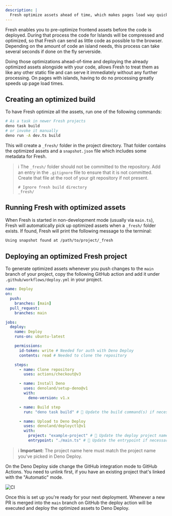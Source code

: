 ```yaml
---
description: |
  Fresh optimize assets ahead of time, which makes pages load way quicker.
---
```


Fresh enables you to pre-optimize frontend assets before the code is deployed.
During that process the code for Islands will be compressed and optimized, so
that Fresh can send as little code as possible to the browser. Depending on the
amount of code an island needs, this process can take several seconds if done on
the fly serverside.

Doing those optimizations ahead-of-time and deploying the already optimized
assets alongside with your code, allows Fresh to treat them as like any other
static file and can serve it immediately without any further processing. On
pages with islands, having to do no processing greatly speeds up page load
times.

## Creating an optimized build

To have Fresh optimize all the assets, run one of the following commands:

```sh
# As a task in newer Fresh projects
deno task build
# or invoke it manually
deno run -A dev.ts build
```

This will create a `_fresh/` folder in the project directory. That folder
contains the optimized assets and a `snapshot.json` file which includes some
metadata for Fresh.

> ℹ️ The `_fresh/` folder should not be committed to the repository. Add an entry
> in the `.gitignore` file to ensure that it is not committed. Create that file
> at the root of your git repository if not present.
>
> ```gitignore .gitignore
> # Ignore fresh build directory
> _fresh/
> ```

## Running Fresh with optimized assets

When Fresh is started in non-development mode (usually via `main.ts`), Fresh
will automatically pick up optimized assets when a `_fresh/` folder exists. If
found, Fresh will print the following message to the terminal:

```sh Terminal output
Using snapshot found at /path/to/project/_fresh
```

## Deploying an optimized Fresh project

To generate optimized assets whenever you push changes to the `main` branch of
your project, copy the following GitHub action and add it under
`.github/workflows/deploy.yml` in your project.

```yml .github/workflows/deploy.yml
name: Deploy
on:
  push:
    branches: [main]
  pull_request:
    branches: main

jobs:
  deploy:
    name: Deploy
    runs-on: ubuntu-latest

    permissions:
      id-token: write # Needed for auth with Deno Deploy
      contents: read # Needed to clone the repository

    steps:
      - name: Clone repository
        uses: actions/checkout@v3

      - name: Install Deno
        uses: denoland/setup-deno@v1
        with:
          deno-version: v1.x

      - name: Build step
        run: "deno task build" # 📝 Update the build command(s) if necessary

      - name: Upload to Deno Deploy
        uses: denoland/deployctl@v1
        with:
          project: "example-project" # 📝 Update the deploy project name if necessary
          entrypoint: "./main.ts" # 📝 Update the entrypoint if necessary
```

> ℹ️ **Important:** The project name here must match the project name you've
> picked in Deno Deploy.

On the Deno Deploy side change the GitHub integration mode to GitHub Actions.
You need to unlink first, if you have an existing project that's linked with the
"Automatic" mode.

![Cl](/docs/deno-deploy-gh-action.jpg)

Once this is set up you're ready for your next deployment. Whenever a new PR is
merged into the `main` branch on GitHub the deploy action will be executed and
deploy the optimized assets to Deno Deploy.
